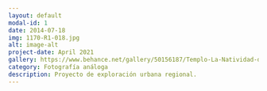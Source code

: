 ```yaml
---
layout: default
modal-id: 1
date: 2014-07-18
img: 1170-R1-018.jpg
alt: image-alt
project-date: April 2021
gallery: https://www.behance.net/gallery/50156187/Templo-La-Natividad-del-Senor-Vicam-Pueblo
category: Fotografía análoga
description: Proyecto de exploración urbana regional.
---
```

